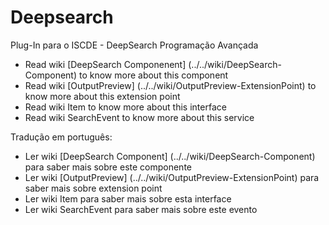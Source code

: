 # Deepsearch

Plug-In para o ISCDE - DeepSearch Programação Avançada

- Read wiki [DeepSearch Componenent] (../../wiki/DeepSearch-Component) to know more about this component
- Read wiki [OutputPreview] (../../wiki/OutputPreview-ExtensionPoint) to know more about this extension point
- Read wiki Item to know more about this interface
- Read wiki SearchEvent to know more about this service

Tradução em português:
- Ler wiki [DeepSearch Component] (../../wiki/DeepSearch-Component) para saber mais sobre este componente
- Ler wiki [OutputPreview] (../../wiki/OutputPreview-ExtensionPoint) para saber mais sobre extension point
- Ler wiki Item para saber mais sobre esta interface
- Ler wiki SearchEvent para saber mais sobre este evento
